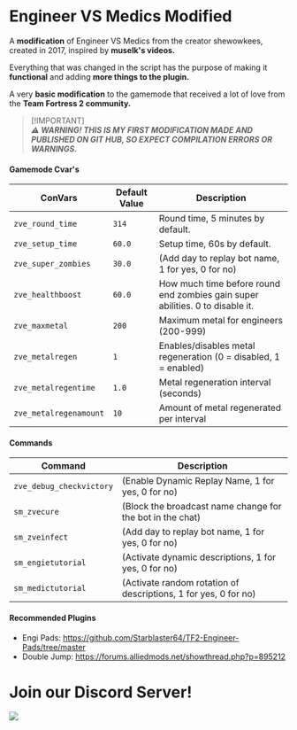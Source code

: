 # Engineer VS Medics Modified
A **modification** of Engineer VS Medics from the creator shewowkees, created in 2017, inspired by **muselk's videos.**

Everything that was changed in the script has the purpose of making it **functional** and adding **more things to the plugin.**

A very **basic modification** to the gamemode that received a lot of love from the **Team Fortress 2 community.**

> [!IMPORTANT]\
> ***⚠ WARNING! THIS IS MY FIRST MODIFICATION MADE AND PUBLISHED ON GIT HUB, SO EXPECT COMPILATION ERRORS OR WARNINGS.***

#### Gamemode Cvar's

| **ConVars**               | **Default Value** | **Description**                                                                 |
|---------------------------|-------------------|---------------------------------------------------------------------------------|
| `zve_round_time`          | `314`             | Round time, 5 minutes by default.                                               |
| `zve_setup_time`          | `60.0`            | Setup time, 60s by default.                                                     |
| `zve_super_zombies`       | `30.0`            | (Add day to replay bot name, 1 for yes, 0 for no)                               |
| `zve_healthboost`         | `60.0`            | How much time before round end zombies gain super abilities. 0 to disable it.   |
| `zve_maxmetal`            | `200`             | Maximum metal for engineers (200-999)                                           |
| `zve_metalregen`          | `1`               | Enables/disables metal regeneration (0 = disabled, 1 = enabled)                 |
| `zve_metalregentime`      | `1.0`             | Metal regeneration interval (seconds)                                           |
| `zve_metalregenamount`    | `10`              | Amount of metal regenerated per interval                                        |

#### Commands

| **Command**               | **Description**                                                                 |
|---------------------------|---------------------------------------------------------------------------------|
| `zve_debug_checkvictory`  | (Enable Dynamic Replay Name, 1 for yes, 0 for no)                               |
| `sm_zvecure`              | (Block the broadcast name change for the bot in the chat)                       |
| `sm_zveinfect`            | (Add day to replay bot name, 1 for yes, 0 for no)                               |
| `sm_engietutorial`        | (Activate dynamic descriptions, 1 for yes, 0 for no)                            |
| `sm_medictutorial`        | (Activate random rotation of descriptions, 1 for yes, 0 for no)                 |

#### Recommended Plugins

- Engi Pads: https://github.com/Starblaster64/TF2-Engineer-Pads/tree/master
- Double Jump: https://forums.alliedmods.net/showthread.php?p=895212

# **Join our Discord Server!**

[![](https://dcbadge.vercel.app/api/server/xftqrvZSAw)](https://discord.gg/xftqrvZSAw)
